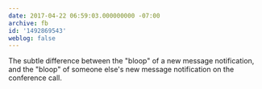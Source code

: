 ```yaml
---
date: 2017-04-22 06:59:03.000000000 -07:00
archive: fb
id: '1492869543'
weblog: false
---
```


The subtle difference between the "bloop" of a new message notification, and the "bloop" of someone else's new message notification on the conference call.
